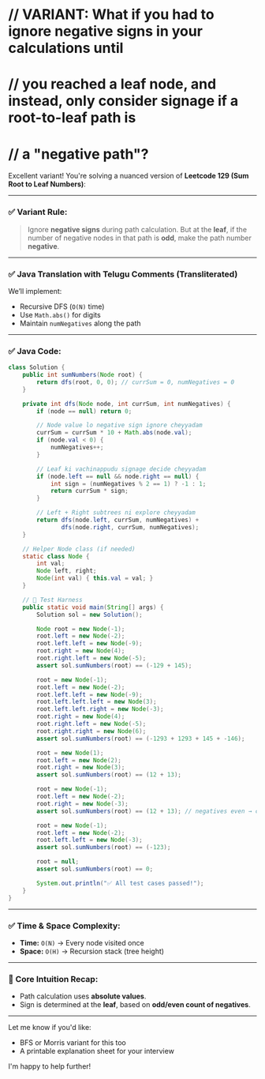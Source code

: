 # // VARIANT: What if you had to ignore negative signs in your calculations until
# // you reached a leaf node, and instead, only consider signage if a root-to-leaf path is
# // a "negative path"?

Excellent variant! You're solving a nuanced version of **Leetcode 129 (Sum Root to Leaf Numbers)**:

---

### ✅ Variant Rule:

> Ignore **negative signs** during path calculation.
> But at the **leaf**, if the number of negative nodes in that path is **odd**, make the path number **negative**.

---

### ✅ Java Translation with Telugu Comments (Transliterated)

We’ll implement:

* Recursive DFS (`O(N)` time)
* Use `Math.abs()` for digits
* Maintain `numNegatives` along the path

---

### ✅ Java Code:

```java
class Solution {
    public int sumNumbers(Node root) {
        return dfs(root, 0, 0); // currSum = 0, numNegatives = 0
    }

    private int dfs(Node node, int currSum, int numNegatives) {
        if (node == null) return 0;

        // Node value lo negative sign ignore cheyyadam
        currSum = currSum * 10 + Math.abs(node.val);
        if (node.val < 0) {
            numNegatives++;
        }

        // Leaf ki vachinappudu signage decide cheyyadam
        if (node.left == null && node.right == null) {
            int sign = (numNegatives % 2 == 1) ? -1 : 1;
            return currSum * sign;
        }

        // Left + Right subtrees ni explore cheyyadam
        return dfs(node.left, currSum, numNegatives) +
               dfs(node.right, currSum, numNegatives);
    }

    // Helper Node class (if needed)
    static class Node {
        int val;
        Node left, right;
        Node(int val) { this.val = val; }
    }

    // 🧪 Test Harness
    public static void main(String[] args) {
        Solution sol = new Solution();

        Node root = new Node(-1);
        root.left = new Node(-2);
        root.left.left = new Node(-9);
        root.right = new Node(4);
        root.right.left = new Node(-5);
        assert sol.sumNumbers(root) == (-129 + 145);

        root = new Node(-1);
        root.left = new Node(-2);
        root.left.left = new Node(-9);
        root.left.left.left = new Node(3);
        root.left.left.right = new Node(-3);
        root.right = new Node(4);
        root.right.left = new Node(-5);
        root.right.right = new Node(6);
        assert sol.sumNumbers(root) == (-1293 + 1293 + 145 + -146);

        root = new Node(1);
        root.left = new Node(2);
        root.right = new Node(3);
        assert sol.sumNumbers(root) == (12 + 13);

        root = new Node(-1);
        root.left = new Node(-2);
        root.right = new Node(-3);
        assert sol.sumNumbers(root) == (12 + 13); // negatives even → cancel out

        root = new Node(-1);
        root.left = new Node(-2);
        root.left.left = new Node(-3);
        assert sol.sumNumbers(root) == (-123);

        root = null;
        assert sol.sumNumbers(root) == 0;

        System.out.println("✅ All test cases passed!");
    }
}
```

---

### ✅ Time & Space Complexity:

* **Time:** `O(N)` → Every node visited once
* **Space:** `O(H)` → Recursion stack (tree height)

---

### 🧠 Core Intuition Recap:

* Path calculation uses **absolute values**.
* Sign is determined at the **leaf**, based on **odd/even count of negatives**.

---

Let me know if you'd like:

* BFS or Morris variant for this too
* A printable explanation sheet for your interview

I'm happy to help further!
